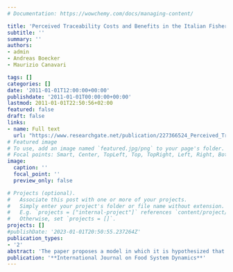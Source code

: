 ```yaml
---
# Documentation: https://wowchemy.com/docs/managing-content/

title: 'Perceived Traceability Costs and Benefits in the Italian Fisheries Supply Chain'
subtitle: ''
summary: ''
authors:
- admin 
- Andreas Boecker 
- Maurizio Canavari

tags: []
categories: []
date: '2011-01-01T12:00:00+00:00'
publishdate: '2011-01-01T00:00:00+00:00'
lastmod: 2011-01-01T22:50:56+02:00
featured: false
draft: false
links: 
- name: Full text
  url: "https://www.researchgate.net/publication/227366524_Perceived_Traceability_Costs_and_Benefits_in_the_Italian_Fisheries_Supply_Chain"
# Featured image
# To use, add an image named `featured.jpg/png` to your page's folder.
# Focal points: Smart, Center, TopLeft, Top, TopRight, Left, Right, BottomLeft, Bottom, BottomRight.
image:
  caption: ''
  focal_point: ''
  preview_only: false

# Projects (optional).
#   Associate this post with one or more of your projects.
#   Simply enter your project's folder or file name without extension.
#   E.g. `projects = ["internal-project"]` references `content/project/deep-learning/index.md`.
#   Otherwise, set `projects = []`.
projects: []
#publishDate: '2023-01-01T20:50:55.237264Z'
publication_types: 
- '2'
abstract: 'The paper proposes a model in which it is hypothesized that firm characteristics influence both costs and benefits of traceability. The proposed model differentiates between aggregate measures and specific categories, as well as between expected costs and benefits on the one hand and perceived actual outcomes on the other, and is tested in a series of regression analyses based on a survey sample of 60 Italian fish processors. The findings indicate that firm characteristics are not strongly associated with any specific cost or benefit measure. However, expected overall benefits are highly significantly impacted by firm size and the number of quality management systems certified, while actual overall benefits only by firm size. Finally, the study also finds considerable discrepancies between expected and actual costs and benefits. The managerial implications of the findings are discussed.'
publication: '**International Journal on Food System Dynamics**'
---
```

